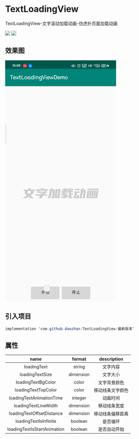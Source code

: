 # TextLoadingView
TextLoadingView-文字滚动加载动画-仿虎扑页面加载动画

[![](https://jitpack.io/v/daozhan/TextLoadingView.svg)](https://jitpack.io/#daozhan/TextLoadingView) [![](https://img.shields.io/badge/%E4%BD%9C%E8%80%85-daozhan-blue)](https://daozhan.github.io/)

## 效果图

![image](https://github.com/daozhan/TextLoadingView/blob/master/gif/Video_20200427_112005_230.gif)

## 引入项目

```java
implementation 'com.github.daozhan:TextLoadingView:最新版本'
```

## 属性

|            name             |  format   |   description    |
| :-------------------------: | :-------: | :--------------: |
|         loadingText         |  string   |     文字内容     |
|       loadingTextSize       | dimension |     文字大小     |
|     loadingTextBgColor      |   color   |   文字背景颜色   |
|     loadingTextTopColor     |   color   | 移动线条文字颜色 |
|  loadingTextAnimationTime   |  integer  |     动画时间     |
|    loadingTextLineWidth     | dimension |   移动线条宽度   |
|  loadingTextOffsetDistance  | dimension | 移动线条偏移距离 |
|    loadingTextIsInfinite    |  boolean  |     是否循环     |
| loadingTextIsStartAnimation |  boolean  |   是否自动开始   |

